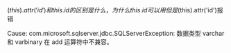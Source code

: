 $(this).attr('id')和this.id的区别是什么，为什么this.id可以用但是$(this).attr('id')报错

Cause: com.microsoft.sqlserver.jdbc.SQLServerException: 数据类型 varchar 和 varbinary 在 add 运算符中不兼容。